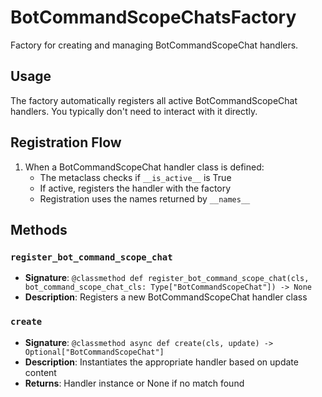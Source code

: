 # BotCommandScopeChatsFactory

Factory for creating and managing BotCommandScopeChat handlers.

## Usage

The factory automatically registers all active BotCommandScopeChat handlers. 
You typically don't need to interact with it directly.

## Registration Flow

1. When a BotCommandScopeChat handler class is defined:
   - The metaclass checks if `__is_active__` is True
   - If active, registers the handler with the factory
   - Registration uses the names returned by `__names__`

## Methods

### `register_bot_command_scope_chat`
- **Signature**: `@classmethod def register_bot_command_scope_chat(cls, bot_command_scope_chat_cls: Type["BotCommandScopeChat"]) -> None`
- **Description**: Registers a new BotCommandScopeChat handler class

### `create`
- **Signature**: `@classmethod async def create(cls, update) -> Optional["BotCommandScopeChat"]`
- **Description**: Instantiates the appropriate handler based on update content
- **Returns**: Handler instance or None if no match found
